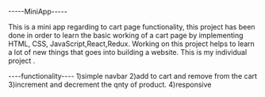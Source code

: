 -----MiniApp-----

 This is a mini app regarding to cart page functionality, this project has been done in order to learn the basic working of a cart page
by implementing HTML, CSS, JavaScript,React,Redux. Working on this project helps to learn a lot of new things that goes into building a website.
This is my individual project .

----functionality----
1)simple navbar
2)add to cart and remove from the cart
3)increment and decrement the qnty of product.
4)responsive
